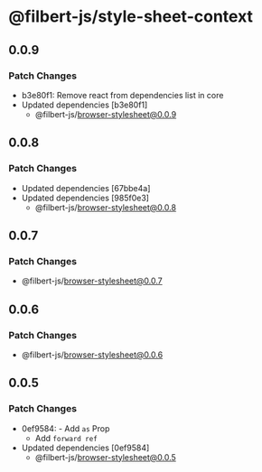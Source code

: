 # @filbert-js/style-sheet-context

## 0.0.9

### Patch Changes

- b3e80f1: Remove react from dependencies list in core
- Updated dependencies [b3e80f1]
  - @filbert-js/browser-stylesheet@0.0.9

## 0.0.8

### Patch Changes

- Updated dependencies [67bbe4a]
- Updated dependencies [985f0e3]
  - @filbert-js/browser-stylesheet@0.0.8

## 0.0.7

### Patch Changes

- @filbert-js/browser-stylesheet@0.0.7

## 0.0.6

### Patch Changes

- @filbert-js/browser-stylesheet@0.0.6

## 0.0.5

### Patch Changes

- 0ef9584: - Add `as` Prop
  - Add `forward ref`
- Updated dependencies [0ef9584]
  - @filbert-js/browser-stylesheet@0.0.5
